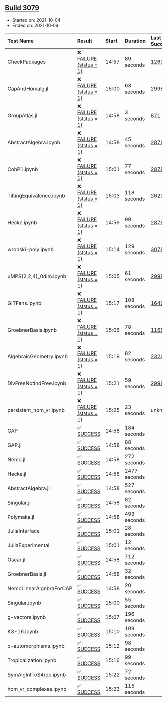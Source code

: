 ## [Build 3079](https://oscarci.mathematik.uni-kl.de/job/oscar-stable/3079/)

* Started on: 2021-10-04
* Ended on: 2021-10-04

| Test Name    | Result | Start | Duration | Last Success | First Failure |
|:-------------|:-------|:------|:---------|:-------------|:--------------|
| CheckPackages | ❌ [FAILURE (status = 1)](https://oscarci.mathematik.uni-kl.de/job/oscar-stable/3079/artifact/logs/build-3079/CheckPackages.log) | 14:57 | 89 seconds | [1263](https://oscarci.mathematik.uni-kl.de/job/oscar-stable/1263/) | [1264](https://oscarci.mathematik.uni-kl.de/job/oscar-stable/1264/) |
| CapAndHomalg.jl | ❌ [FAILURE (status = 1)](https://oscarci.mathematik.uni-kl.de/job/oscar-stable/3079/artifact/logs/build-3079/CapAndHomalg.jl.log) | 15:00 | 63 seconds | [2998](https://oscarci.mathematik.uni-kl.de/job/oscar-stable/2998/) | [2999](https://oscarci.mathematik.uni-kl.de/job/oscar-stable/2999/) |
| GroupAtlas.jl | ❌ [FAILURE (status = 1)](https://oscarci.mathematik.uni-kl.de/job/oscar-stable/3079/artifact/logs/build-3079/GroupAtlas.jl.log) | 14:58 | 3 seconds | [871](https://oscarci.mathematik.uni-kl.de/job/oscar-stable/871/) | [872](https://oscarci.mathematik.uni-kl.de/job/oscar-stable/872/) |
| AbstractAlgebra.ipynb | ❌ [FAILURE (status = 1)](https://oscarci.mathematik.uni-kl.de/job/oscar-stable/3079/artifact/logs/build-3079/AbstractAlgebra.ipynb.log) | 14:58 | 45 seconds | [2878](https://oscarci.mathematik.uni-kl.de/job/oscar-stable/2878/) | [2879](https://oscarci.mathematik.uni-kl.de/job/oscar-stable/2879/) |
| CohP1.ipynb | ❌ [FAILURE (status = 1)](https://oscarci.mathematik.uni-kl.de/job/oscar-stable/3079/artifact/logs/build-3079/CohP1.ipynb.log) | 15:01 | 77 seconds | [2878](https://oscarci.mathematik.uni-kl.de/job/oscar-stable/2878/) | [2879](https://oscarci.mathematik.uni-kl.de/job/oscar-stable/2879/) |
| TiltingEquivalence.ipynb | ❌ [FAILURE (status = 1)](https://oscarci.mathematik.uni-kl.de/job/oscar-stable/3079/artifact/logs/build-3079/TiltingEquivalence.ipynb.log) | 15:03 | 118 seconds | [2629](https://oscarci.mathematik.uni-kl.de/job/oscar-stable/2629/) | [2630](https://oscarci.mathematik.uni-kl.de/job/oscar-stable/2630/) |
| Hecke.ipynb | ❌ [FAILURE (status = 1)](https://oscarci.mathematik.uni-kl.de/job/oscar-stable/3079/artifact/logs/build-3079/Hecke.ipynb.log) | 14:59 | 99 seconds | [2878](https://oscarci.mathematik.uni-kl.de/job/oscar-stable/2878/) | [2879](https://oscarci.mathematik.uni-kl.de/job/oscar-stable/2879/) |
| wronski-poly.ipynb | ❌ [FAILURE (status = 1)](https://oscarci.mathematik.uni-kl.de/job/oscar-stable/3079/artifact/logs/build-3079/wronski-poly.ipynb.log) | 15:14 | 129 seconds | [3078](https://oscarci.mathematik.uni-kl.de/job/oscar-stable/3078/) | [3079](https://oscarci.mathematik.uni-kl.de/job/oscar-stable/3079/) |
| uMPS(2,2,4)_0dim.ipynb | ❌ [FAILURE (status = 1)](https://oscarci.mathematik.uni-kl.de/job/oscar-stable/3079/artifact/logs/build-3079/uMPS-2-2-4-_0dim.ipynb.log) | 15:05 | 61 seconds | [2998](https://oscarci.mathematik.uni-kl.de/job/oscar-stable/2998/) | [2999](https://oscarci.mathematik.uni-kl.de/job/oscar-stable/2999/) |
| GITFans.ipynb | ❌ [FAILURE (status = 1)](https://oscarci.mathematik.uni-kl.de/job/oscar-stable/3079/artifact/logs/build-3079/GITFans.ipynb.log) | 15:17 | 108 seconds | [1646](https://oscarci.mathematik.uni-kl.de/job/oscar-stable/1646/) | [1647](https://oscarci.mathematik.uni-kl.de/job/oscar-stable/1647/) |
| GroebnerBasis.ipynb | ❌ [FAILURE (status = 1)](https://oscarci.mathematik.uni-kl.de/job/oscar-stable/3079/artifact/logs/build-3079/GroebnerBasis.ipynb.log) | 15:06 | 78 seconds | [1168](https://oscarci.mathematik.uni-kl.de/job/oscar-stable/1168/) | [1169](https://oscarci.mathematik.uni-kl.de/job/oscar-stable/1169/) |
| AlgebraicGeometry.ipynb | ❌ [FAILURE (status = 1)](https://oscarci.mathematik.uni-kl.de/job/oscar-stable/3079/artifact/logs/build-3079/AlgebraicGeometry.ipynb.log) | 15:19 | 82 seconds | [2326](https://oscarci.mathematik.uni-kl.de/job/oscar-stable/2326/) | [2327](https://oscarci.mathematik.uni-kl.de/job/oscar-stable/2327/) |
| DivFreeNotIndFree.ipynb | ❌ [FAILURE (status = 1)](https://oscarci.mathematik.uni-kl.de/job/oscar-stable/3079/artifact/logs/build-3079/DivFreeNotIndFree.ipynb.log) | 15:21 | 59 seconds | [2998](https://oscarci.mathematik.uni-kl.de/job/oscar-stable/2998/) | [2999](https://oscarci.mathematik.uni-kl.de/job/oscar-stable/2999/) |
| persistent_hom_vr.ipynb | ❌ [FAILURE (status = 1)](https://oscarci.mathematik.uni-kl.de/job/oscar-stable/3079/artifact/logs/build-3079/persistent_hom_vr.ipynb.log) | 15:25 | 23 seconds | unknown | unknown |
| GAP | ✅ [SUCCESS](https://oscarci.mathematik.uni-kl.de/job/oscar-stable/3079/artifact/logs/build-3079/GAP.log) | 14:58 | 184 seconds |  |  |
| GAP.jl | ✅ [SUCCESS](https://oscarci.mathematik.uni-kl.de/job/oscar-stable/3079/artifact/logs/build-3079/GAP.jl.log) | 14:58 | 88 seconds |  |  |
| Nemo.jl | ✅ [SUCCESS](https://oscarci.mathematik.uni-kl.de/job/oscar-stable/3079/artifact/logs/build-3079/Nemo.jl.log) | 14:58 | 272 seconds |  |  |
| Hecke.jl | ✅ [SUCCESS](https://oscarci.mathematik.uni-kl.de/job/oscar-stable/3079/artifact/logs/build-3079/Hecke.jl.log) | 14:58 | 2477 seconds |  |  |
| AbstractAlgebra.jl | ✅ [SUCCESS](https://oscarci.mathematik.uni-kl.de/job/oscar-stable/3079/artifact/logs/build-3079/AbstractAlgebra.jl.log) | 14:58 | 527 seconds |  |  |
| Singular.jl | ✅ [SUCCESS](https://oscarci.mathematik.uni-kl.de/job/oscar-stable/3079/artifact/logs/build-3079/Singular.jl.log) | 14:58 | 82 seconds |  |  |
| Polymake.jl | ✅ [SUCCESS](https://oscarci.mathematik.uni-kl.de/job/oscar-stable/3079/artifact/logs/build-3079/Polymake.jl.log) | 14:58 | 493 seconds |  |  |
| JuliaInterface | ✅ [SUCCESS](https://oscarci.mathematik.uni-kl.de/job/oscar-stable/3079/artifact/logs/build-3079/JuliaInterface.log) | 15:01 | 28 seconds |  |  |
| JuliaExperimental | ✅ [SUCCESS](https://oscarci.mathematik.uni-kl.de/job/oscar-stable/3079/artifact/logs/build-3079/JuliaExperimental.log) | 15:01 | 12 seconds |  |  |
| Oscar.jl | ✅ [SUCCESS](https://oscarci.mathematik.uni-kl.de/job/oscar-stable/3079/artifact/logs/build-3079/Oscar.jl.log) | 14:58 | 712 seconds |  |  |
| GroebnerBasis.jl | ✅ [SUCCESS](https://oscarci.mathematik.uni-kl.de/job/oscar-stable/3079/artifact/logs/build-3079/GroebnerBasis.jl.log) | 14:58 | 32 seconds |  |  |
| NemoLinearAlgebraForCAP | ✅ [SUCCESS](https://oscarci.mathematik.uni-kl.de/job/oscar-stable/3079/artifact/logs/build-3079/NemoLinearAlgebraForCAP.log) | 14:58 | 20 seconds |  |  |
| Singular.ipynb | ✅ [SUCCESS](https://oscarci.mathematik.uni-kl.de/job/oscar-stable/3079/artifact/logs/build-3079/Singular.ipynb.log) | 15:00 | 55 seconds |  |  |
| g-vectors.ipynb | ✅ [SUCCESS](https://oscarci.mathematik.uni-kl.de/job/oscar-stable/3079/artifact/logs/build-3079/g-vectors.ipynb.log) | 15:07 | 196 seconds |  |  |
| K3-16.ipynb | ✅ [SUCCESS](https://oscarci.mathematik.uni-kl.de/job/oscar-stable/3079/artifact/logs/build-3079/K3-16.ipynb.log) | 15:10 | 109 seconds |  |  |
| c-automorphisms.ipynb | ✅ [SUCCESS](https://oscarci.mathematik.uni-kl.de/job/oscar-stable/3079/artifact/logs/build-3079/c-automorphisms.ipynb.log) | 15:12 | 98 seconds |  |  |
| Tropicalization.ipynb | ✅ [SUCCESS](https://oscarci.mathematik.uni-kl.de/job/oscar-stable/3079/artifact/logs/build-3079/Tropicalization.ipynb.log) | 15:16 | 99 seconds |  |  |
| SymAlgIntToS4rep.ipynb | ✅ [SUCCESS](https://oscarci.mathematik.uni-kl.de/job/oscar-stable/3079/artifact/logs/build-3079/SymAlgIntToS4rep.ipynb.log) | 15:22 | 72 seconds |  |  |
| hom_vr_complexes.ipynb | ✅ [SUCCESS](https://oscarci.mathematik.uni-kl.de/job/oscar-stable/3079/artifact/logs/build-3079/hom_vr_complexes.ipynb.log) | 15:23 | 115 seconds |  |  |
